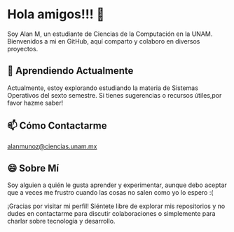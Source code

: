 # Hola amigos!!! 👋

Soy Alan M, un estudiante de Ciencias de la Computación en la UNAM. Bienvenidos a mi en GitHub, aquí comparto y colaboro en diversos proyectos. 

## 🌱 Aprendiendo Actualmente

Actualmente, estoy explorando estudiando la materia de Sistemas Operativos del sexto semestre. Si tienes sugerencias o recursos útiles,por favor hazme saber!

## 📫 Cómo Contactarme

alanmunoz@ciencias.unam.mx

## 😄 Sobre Mí

Soy alguien a quién le gusta aprender y experimentar, aunque debo aceptar que a veces me frustro cuando las cosas no salen como yo lo espero :(

¡Gracias por visitar mi perfil! Siéntete libre de explorar mis repositorios y no dudes en contactarme para discutir colaboraciones o simplemente para charlar sobre tecnología y desarrollo.

<!--
**alanmunoz99/alanmunoz99** is a ✨ _special_ ✨ repository because its `README.md` (this file) appears on your GitHub profile.

Here are some ideas to get you started:

- 🔭 I’m currently working on ...
- 🌱 I’m currently learning ...
- 👯 I’m looking to collaborate on ...
- 🤔 I’m looking for help with ...
- 💬 Ask me about ...
- 📫 How to reach me: ...
- 😄 Pronouns: ...
- ⚡ Fun fact: ...
-->
